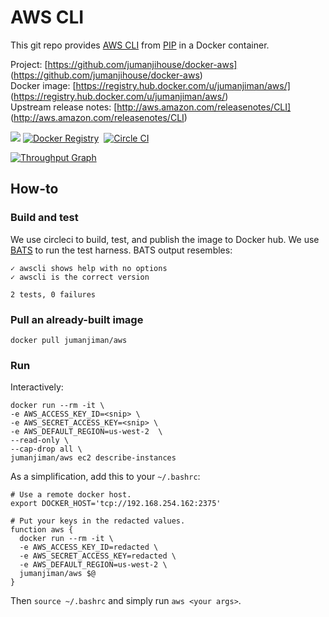AWS CLI
=======

This git repo provides [AWS CLI](http://aws.amazon.com/cli/)
from [PIP](https://pypi.python.org/pypi/awscli) in a Docker container.

Project: [https://github.com/jumanjihouse/docker-aws]
(https://github.com/jumanjihouse/docker-aws)<br/>
Docker image: [https://registry.hub.docker.com/u/jumanjiman/aws/]
(https://registry.hub.docker.com/u/jumanjiman/aws/)<br/>
Upstream release notes: [http://aws.amazon.com/releasenotes/CLI]
(http://aws.amazon.com/releasenotes/CLI)

[![](https://imagelayers.io/badge/jumanjiman/aws:latest.svg)](https://imagelayers.io/?images=jumanjiman/aws:latest 'View on imagelayers.io')
[![Docker Registry](https://img.shields.io/docker/pulls/jumanjiman/aws.svg)](https://registry.hub.docker.com/u/jumanjiman/aws)&nbsp;
[![Circle CI](https://circleci.com/gh/jumanjihouse/docker-aws.png?circle-token=5303a3a083c3d19463bbd1b08937b24b3417d70e)](https://circleci.com/gh/jumanjihouse/docker-aws/tree/master 'View CI builds')

[![Throughput Graph](https://graphs.waffle.io/jumanjihouse/docker-aws/throughput.svg)](https://waffle.io/jumanjihouse/docker-aws/metrics)


How-to
------

### Build and test

We use circleci to build, test, and publish the image to Docker hub.
We use [BATS](https://github.com/sstephenson/bats) to run the test harness.
BATS output resembles:

    ✓ awscli shows help with no options
    ✓ awscli is the correct version

    2 tests, 0 failures


### Pull an already-built image

    docker pull jumanjiman/aws


### Run

Interactively:

    docker run --rm -it \
    -e AWS_ACCESS_KEY_ID=<snip> \
    -e AWS_SECRET_ACCESS_KEY=<snip> \
    -e AWS_DEFAULT_REGION=us-west-2  \
    --read-only \
    --cap-drop all \
    jumanjiman/aws ec2 describe-instances

As a simplification, add this to your `~/.bashrc`:

    # Use a remote docker host.
    export DOCKER_HOST='tcp://192.168.254.162:2375'

    # Put your keys in the redacted values.
    function aws {
      docker run --rm -it \
      -e AWS_ACCESS_KEY_ID=redacted \
      -e AWS_SECRET_ACCESS_KEY=redacted \
      -e AWS_DEFAULT_REGION=us-west-2 \
      jumanjiman/aws $@
    }

Then `source ~/.bashrc` and simply run `aws <your args>`.
